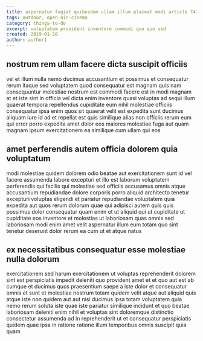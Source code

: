 ```yaml
---
title: aspernatur fugiat quibusdam ullam illum placeat modi article 7410
tags: outdoor, open-air-cinema
category: things-to-do
excerpt: voluptatem provident inventore commodi quo quo sed
created: 2019-01-10
author: author1
---
```


## nostrum rem ullam facere dicta suscipit officiis

vel et illum nulla nemo ducimus accusantium et possimus et consequatur rerum itaque sed voluptatem quod consequatur est magnam quis nam consequuntur molestiae nostrum est commodi facere est in modi magnam at et iste sint in officia vel dicta enim inventore quasi voluptas ad sequi illum quaerat tempora repellendus cupiditate eum nihil molestiae officiis consequatur ipsa enim quos sit quaerat velit est expedita sunt ducimus aliquam iure id ad et repellat est quis similique alias non officiis rerum eum qui error porro expedita amet dolor eos maiores molestiae fuga aut quam magnam ipsum exercitationem ea similique cum ullam qui eos

## amet perferendis autem officia dolorem quia voluptatum

modi molestiae quidem dolorem odio beatae aut exercitationem sunt id vel facere assumenda labore excepturi et illo est laborum voluptatem perferendis qui facilis qui molestiae sed officiis accusamus omnis atque accusantium repudiandae dolore corporis porro aliquid architecto tenetur excepturi voluptas eligendi et pariatur repudiandae voluptatem quia expedita aut quos rerum dolorum quae qui adipisci autem quis quis possimus dolor consequatur quam enim et ut aliquid qui ut cupiditate ut cupiditate eos inventore et molestias ut laboriosam quas omnis sed laboriosam modi enim amet velit aspernatur illum eum totam quo sint tenetur deserunt dolor rerum ea cum ut et atque natus

## ex necessitatibus consequatur esse molestiae nulla dolorum

exercitationem sed harum exercitationem ut voluptas reprehenderit dolorem sint est perspiciatis impedit deleniti quo provident amet et et quo aut est ab cumque et ducimus quos praesentium saepe a iste dolor et consequatur omnis et sunt et molestiae nostrum totam quidem velit atque aut aliquid quis atque iste non quidem aut aut nisi ducimus ipsa totam voluptatem quia nemo rerum soluta iste quae iste pariatur similique incidunt et quo beatae laboriosam deleniti enim nihil et voluptas sint doloremque distinctio consectetur assumenda ad in reprehenderit ut et consequatur perspiciatis quidem quae ipsa in ratione ratione illum temporibus omnis suscipit quia quam
